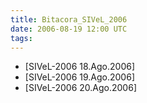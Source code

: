 ```yaml
---
title: Bitacora_SIVeL_2006
date: 2006-08-19 12:00 UTC
tags:
---
```


* [SIVeL-2006 18.Ago.2006]
* [SIVeL-2006 19.Ago.2006]
* [SIVeL-2006 20.Ago.2006]

